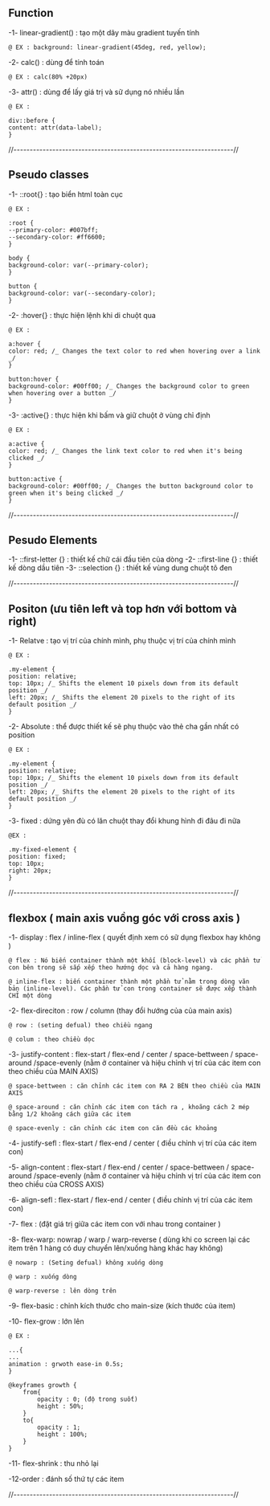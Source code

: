 ## Function

-1- linear-gradient() : tạo một dãy màu gradient tuyến tính

    @ EX : background: linear-gradient(45deg, red, yellow);

-2- calc() : dùng để tính toán

    @ EX : calc(80% +20px)

-3- attr() : dùng để lấy giá trị và sữ dụng nó nhiều lần

    @ EX :

    div::before {
    content: attr(data-label);
    }

   <div data-label="Hello, World!"></div>

//--------------------------------------------------------------------//

## Pseudo classes

-1- ::root{} : tạo biển html toàn cục

    @ EX :

    :root {
    --primary-color: #007bff;
    --secondary-color: #ff6600;
    }

    body {
    background-color: var(--primary-color);
    }

    button {
    background-color: var(--secondary-color);
    }

-2- :hover{} : thực hiện lệnh khi di chuột qua

    @ EX :

    a:hover {
    color: red; /_ Changes the text color to red when hovering over a link _/
    }

    button:hover {
    background-color: #00ff00; /_ Changes the background color to green when hovering over a button _/
    }

-3- :active{} : thực hiện khi bấm và giữ chuột ở vùng chỉ định

    @ EX :

    a:active {
    color: red; /_ Changes the link text color to red when it's being clicked _/
    }

    button:active {
    background-color: #00ff00; /_ Changes the button background color to green when it's being clicked _/
    }

//--------------------------------------------------------------------//

## Pesudo Elements

-1- ::first-letter {} : thiết kế chữ cái đầu tiên của dòng
-2- ::first-line {} : thiết kế dòng dầu tiên
-3- ::selection {} : thiết kế vùng dung chuột tô đen

//--------------------------------------------------------------------//

## Positon (ưu tiên left và top hơn với bottom và right)

-1- Relatve : tạo vị trí của chính mình, phụ thuộc vị trí của chính mình

    @ EX :

    .my-element {
    position: relative;
    top: 10px; /_ Shifts the element 10 pixels down from its default position _/
    left: 20px; /_ Shifts the element 20 pixels to the right of its default position _/
    }

-2- Absolute : thể được thiết kế sẽ phụ thuộc vào thẻ cha gần nhất có position

    @ EX :

    .my-element {
    position: relative;
    top: 10px; /_ Shifts the element 10 pixels down from its default position _/
    left: 20px; /_ Shifts the element 20 pixels to the right of its default position _/
    }

-3- fixed : dứng yên đù có lăn chuột thay đổi khung hình đi đâu đi nữa

    @EX :

    .my-fixed-element {
    position: fixed;
    top: 10px;
    right: 20px;
    }

//--------------------------------------------------------------------//

## flexbox ( main axis vuồng góc với cross axis )

-1- display : flex / inline-flex ( quyết định xem có sữ dụng flexbox hay không )

    @ flex : Nó biến container thành một khối (block-level) và các phần tử con bên trong sẽ sắp xếp theo hướng dọc và cả hàng ngang.

    @ inline-flex : biến container thành một phần tử nằm trong dòng văn bản (inline-level). Các phần tử con trong container sẽ được xếp thành CHỈ một dòng

-2- flex-direciton : row / column (thay đổi hướng của của main axis)

    @ row : (seting defual) theo chiều ngang

    @ colum : theo chiều dọc

-3- justify-content : flex-start / flex-end / center / space-bettween / space-around /space-evenly (nằm ở container và hiệu chỉnh vị trí của các item con theo chiều của MAIN AXIS)

    @ space-bettween : căn chỉnh các item con RA 2 BÊN theo chiều của MAIN AXIS

    @ space-around : căn chỉnh các item con tách ra , khoãng cách 2 mép bằng 1/2 khoãng cách giữa các item

    @ space-evenly : căn chỉnh các item con căn đều các khoảng

-4- justify-sefl : flex-start / flex-end / center ( điều chỉnh vị trí của các item con)

-5- align-content : flex-start / flex-end / center / space-bettween / space-around /space-evenly (nằm ở container và hiệu chỉnh vị trí của các item con theo chiều của CROSS AXIS)

-6- align-sefl : flex-start / flex-end / center ( điều chỉnh vị trí của các item con)

-7- flex : <number> (đặt giá trị giữa các item con với nhau trong container )

-8- flex-warp: nowrap / warp / warp-reverse ( dùng khi co screen lại các item trên 1 hàng có duy chuyển lên/xuống hàng khác hay không)

    @ nowarp : (Seting defual) không xuống dòng

    @ warp : xuống dòng

    @ warp-reverse : lên dòng trên

-9- flex-basic : chỉnh kích thước cho main-size (kích thước của item)

-10- flex-grow : lớn lên

    @ EX :

    ...{
    ...
    animation : grwoth ease-in 0.5s;
    }

    @keyframes growth {
        from{
            opacity : 0; (độ trong suốt)
            height : 50%;
        }
        to{
            opacity : 1;
            height : 100%;
        }
    }

-11- flex-shrink : thu nhỏ lại

-12-order : đánh số thứ tự các item

//--------------------------------------------------------------------//

##
